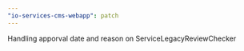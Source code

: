 ```yaml
---
"io-services-cms-webapp": patch
---
```


Handling apporval date and reason on ServiceLegacyReviewChecker
